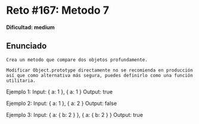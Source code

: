 # Reto #167: Metodo 7

#### Dificultad: medium

## Enunciado

```
Crea un metodo que compare dos objetos profundamente.

Modificar Object.prototype directamente no se recomienda en producción así que como alternativa más segura, puedes definirlo como una función utilitaria.
```

Ejemplo 1:
Input: { a: 1 }, { a: 1 }
Output: true

Ejemplo 2:
Input: { a: 1 }, { a: 2 }
Output: false

Ejemplo 3:
Input: { a: { b: 2 } }, { a: { b: 2 } }
Output: true
